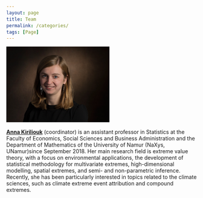 ```yaml
---
layout: page
title: Team
permalink: /categories/
tags: [Page]
---
```


<img src="/assets/img/pics/AnnaKiriliouk.jpg" height = "200px">

[**Anna Kiriliouk**](http://annakiriliouk.weebly.com/) (coordinator) ​is an assistant professor in Statistics at the Faculty of Economics, Social Sciences
and Business Administration and the Department of Mathematics of the University
of Namur (NaXys, UNamur)since September 2018. Her main research field is extreme value theory, with a focus on environmental applications, the development of statistical methodology for multivariate extremes, high-dimensional modelling, spatial extremes, and semi- and non-parametric inference. Recently, she has been particularly interested in topics related to the climate sciences, such as climate extreme event attribution and compound extremes.
